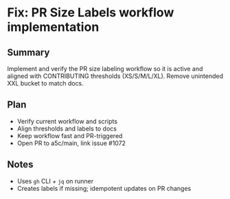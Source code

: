 # Fix: PR Size Labels workflow implementation

## Summary

Implement and verify the PR size labeling workflow so it is active and aligned with CONTRIBUTING thresholds (XS/S/M/L/XL). Remove unintended XXL bucket to match docs.

## Plan

- Verify current workflow and scripts
- Align thresholds and labels to docs
- Keep workflow fast and PR-triggered
- Open PR to a5c/main, link issue #1072

## Notes

- Uses `gh` CLI + `jq` on runner
- Creates labels if missing; idempotent updates on PR changes

